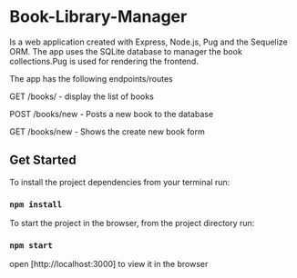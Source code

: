 # Book-Library-Manager 
Is a web application created with Express, Node.js, Pug and the Sequelize ORM. The app uses the SQLite database to manager the book collections.Pug is used for rendering the frontend.

The app has the following endpoints/routes

GET /books/ - display the list of books

POST /books/new - Posts a new book to the database

GET /books/new - Shows the create new book form


## Get Started

To install the project dependencies from your terminal run:
### `npm install`

To start the project in the browser, from the project directory run:
### `npm start`

open [http://localhost:3000] to view it in the browser